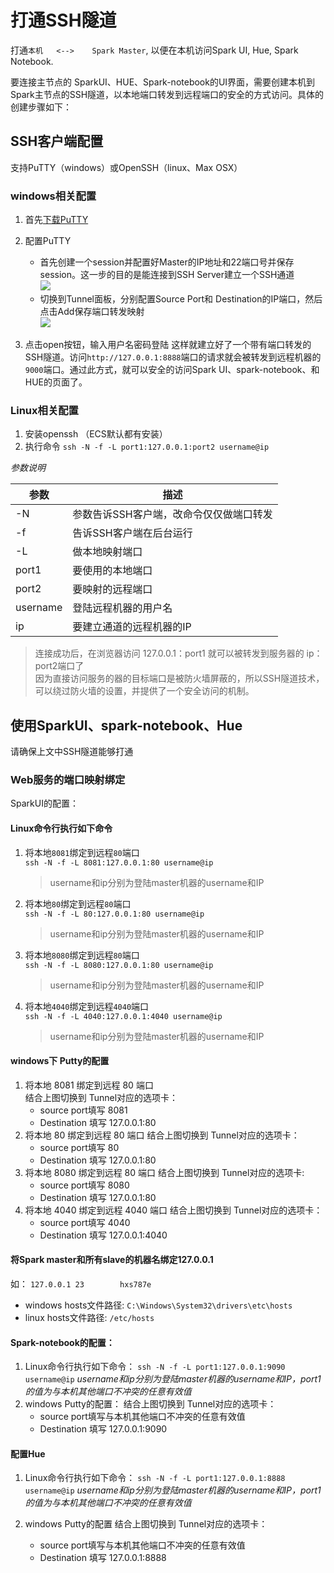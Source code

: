 # 打通SSH隧道

打通`本机	<-->	Spark Master`, 以便在本机访问Spark UI, Hue, Spark Notebook.		

要连接主节点的 SparkUI、HUE、Spark-notebook的UI界面，需要创建本机到Spark主节点的SSH隧道，以本地端口转发到远程端口的安全的方式访问。具体的创建步骤如下：

## SSH客户端配置

支持PuTTY（windows）或OpenSSH（linux、Max OSX）

###	windows相关配置

1. 首先[下载PuTTY](http://www.chiark.greenend.org.uk/~sgtatham/putty/download.html)
2. 配置PuTTY    
	*	首先创建一个session并配置好Master的IP地址和22端口号并保存session。这一步的目的是能连接到SSH Server建立一个SSH通道    
		![](http://i.imgur.com/AgmjuGL.jpg)
	*	切换到Tunnel面板，分别配置Source Port和 Destination的IP端口，然后点击Add保存端口转发映射    
		![](http://i.imgur.com/MWOj90s.jpg)

3. 点击open按钮，输入用户名密码登陆
	这样就建立好了一个带有端口转发的SSH隧道。访问`http://127.0.0.1:8888`端口的请求就会被转发到远程机器的`9000`端口。通过此方式，就可以安全的访问Spark UI、spark-notebook、和HUE的页面了。

###	Linux相关配置

1.	安装openssh （ECS默认都有安装）
2. 执行命令 `ssh -N -f -L port1:127.0.0.1:port2 username@ip`

*参数说明*

参数 | 描述
------------ | -------------
-N | 参数告诉SSH客户端，改命令仅仅做端口转发
-f|告诉SSH客户端在后台运行
-L|做本地映射端口
port1|要使用的本地端口
port2|要映射的远程端口
username|登陆远程机器的用户名
ip|要建立通道的远程机器的IP


>	连接成功后，在浏览器访问 127.0.0.1：port1 就可以被转发到服务器的 ip：port2端口了     
>	因为直接访问服务的器的目标端口是被防火墙屏蔽的，所以SSH隧道技术，可以绕过防火墙的设置，并提供了一个安全访问的机制。

## 使用SparkUI、spark-notebook、Hue

请确保上文中SSH隧道能够打通

###	Web服务的端口映射绑定
	
SparkUI的配置：

####	Linux命令行执行如下命令
1. 将本地`8081`绑定到远程`80`端口      
	`ssh -N -f -L 8081:127.0.0.1:80 username@ip`    
   >	username和ip分别为登陆master机器的username和IP     
2. 将本地`80`绑定到远程`80`端口    
	`ssh -N -f -L 80:127.0.0.1:80 username@ip`       
   >	username和ip分别为登陆master机器的username和IP
3. 将本地`8080`绑定到远程`80`端口    
	`ssh -N -f -L 8080:127.0.0.1:80 username@ip`        
	>	username和ip分别为登陆master机器的username和IP
4. 将本地`4040`绑定到远程`4040`端口    
		`ssh -N -f -L 4040:127.0.0.1:4040 username@ip`    
	>	username和ip分别为登陆master机器的username和IP
 
####	windows下 Putty的配置
1. 将本地 8081 绑定到远程 80 端口    
	结合上图切换到 Tunnel对应的选项卡：    
	*	source port填写 8081
	*	Destination 填写 127.0.0.1:80
2. 将本地 80 绑定到远程 80 端口
   结合上图切换到 Tunnel对应的选项卡：    
	*	source port填写 80
	*	Destination 填写 127.0.0.1:80
3. 将本地 8080 绑定到远程 80 端口
	结合上图切换到 Tunnel对应的选项卡:     
	*	source port填写 8080
	*	Destination 填写 127.0.0.1:80
4. 将本地 4040 绑定到远程 4040 端口
	结合上图切换到 Tunnel对应的选项卡：    
	*	source port填写 4040
	*	Destination 填写 127.0.0.1:4040
    
####	将Spark master和所有slave的机器名绑定127.0.0.1

如： `127.0.0.1 23		hxs787e`

*	windows hosts文件路径: `C:\Windows\System32\drivers\etc\hosts`
*	linux hosts文件路径: `/etc/hosts`

####	Spark-notebook的配置：
	
1.	Linux命令行执行如下命令：
`ssh -N -f -L port1:127.0.0.1:9090 username@ip`
*username和ip分别为登陆master机器的username和IP，port1的值为与本机其他端口不冲突的任意有效值*
2. windows Putty的配置：
结合上图切换到 Tunnel对应的选项卡：    
	*	source port填写与本机其他端口不冲突的任意有效值
	*	Destination 填写 127.0.0.1:9090

####	配置Hue

1.	Linux命令行执行如下命令：
`ssh -N -f -L port1:127.0.0.1:8888 username@ip`
*username和ip分别为登陆master机器的username和IP，port1的值为与本机其他端口不冲突的任意有效值*

2.	windows Putty的配置
结合上图切换到 Tunnel对应的选项卡：     
	*	source port填写与本机其他端口不冲突的任意有效值
	*	Destination 填写 127.0.0.1:8888